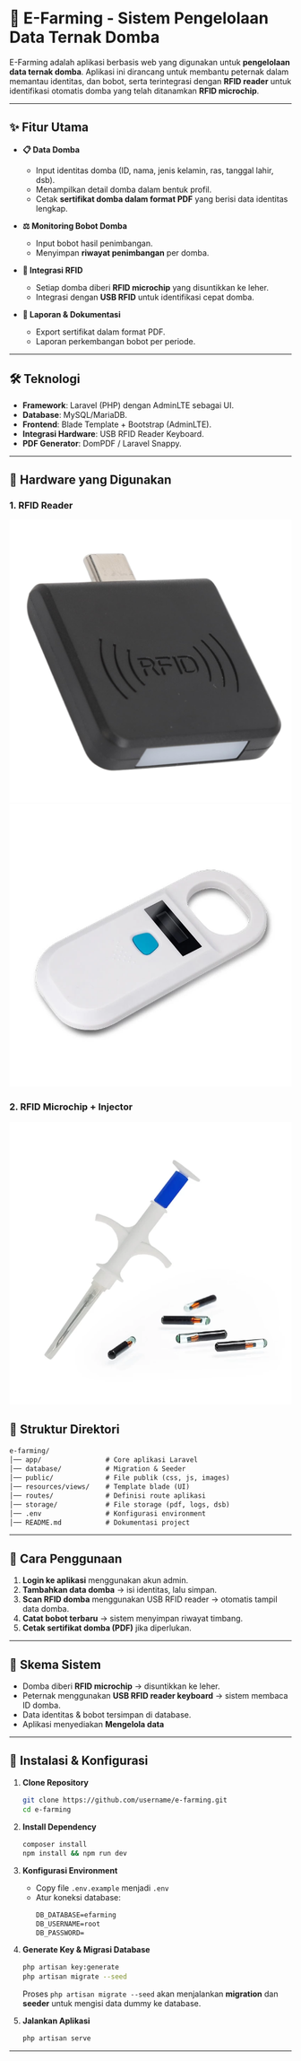 # 🐑 E-Farming - Sistem Pengelolaan Data Ternak Domba

E-Farming adalah aplikasi berbasis web yang digunakan untuk **pengelolaan data ternak domba**. Aplikasi ini dirancang untuk membantu peternak dalam memantau identitas, dan bobot, serta terintegrasi dengan **RFID reader** untuk identifikasi otomatis domba yang telah ditanamkan **RFID microchip**.

---

## ✨ Fitur Utama

-   **📋 Data Domba**

    -   Input identitas domba (ID, nama, jenis kelamin, ras, tanggal lahir, dsb).
    -   Menampilkan detail domba dalam bentuk profil.
    -   Cetak **sertifikat domba dalam format PDF** yang berisi data identitas lengkap.

-   **⚖️ Monitoring Bobot Domba**

    -   Input bobot hasil penimbangan.
    -   Menyimpan **riwayat penimbangan** per domba.

-   **🔖 Integrasi RFID**

    -   Setiap domba diberi **RFID microchip** yang disuntikkan ke leher.
    -   Integrasi dengan **USB RFID** untuk identifikasi cepat domba.

-   **📑 Laporan & Dokumentasi**
    -   Export sertifikat dalam format PDF.
    -   Laporan perkembangan bobot per periode.

---

## 🛠️ Teknologi

-   **Framework**: Laravel (PHP) dengan AdminLTE sebagai UI.
-   **Database**: MySQL/MariaDB.
-   **Frontend**: Blade Template + Bootstrap (AdminLTE).
-   **Integrasi Hardware**: USB RFID Reader Keyboard.
-   **PDF Generator**: DomPDF / Laravel Snappy.

---

## 📸 Hardware yang Digunakan

### 1. RFID Reader

![Img 1](public/asset/rfid1.jpg)
![Img 2](public/asset/rfid2.webp)

### 2. RFID Microchip + Injector

![Img 3](public/asset/rfidTag.webp)

## 📂 Struktur Direktori

```
e-farming/
│── app/                # Core aplikasi Laravel
│── database/           # Migration & Seeder
│── public/             # File publik (css, js, images)
│── resources/views/    # Template blade (UI)
│── routes/             # Definisi route aplikasi
│── storage/            # File storage (pdf, logs, dsb)
│── .env                # Konfigurasi environment
│── README.md           # Dokumentasi project
```

---

## 📖 Cara Penggunaan

1. **Login ke aplikasi** menggunakan akun admin.
2. **Tambahkan data domba** → isi identitas, lalu simpan.
3. **Scan RFID domba** menggunakan USB RFID reader → otomatis tampil data domba.
4. **Catat bobot terbaru** → sistem menyimpan riwayat timbang.
5. **Cetak sertifikat domba (PDF)** jika diperlukan.

---

## 🐑 Skema Sistem

-   Domba diberi **RFID microchip** → disuntikkan ke leher.
-   Peternak menggunakan **USB RFID reader keyboard** → sistem membaca ID domba.
-   Data identitas & bobot tersimpan di database.
-   Aplikasi menyediakan **Mengelola data**

---

## 🚀 Instalasi & Konfigurasi

1. **Clone Repository**

    ```bash
    git clone https://github.com/username/e-farming.git
    cd e-farming
    ```

2. **Install Dependency**

    ```bash
    composer install
    npm install && npm run dev
    ```

3. **Konfigurasi Environment**

    - Copy file `.env.example` menjadi `.env`
    - Atur koneksi database:
        ```
        DB_DATABASE=efarming
        DB_USERNAME=root
        DB_PASSWORD=
        ```

4. **Generate Key & Migrasi Database**

    ```bash
    php artisan key:generate
    php artisan migrate --seed
    ```

    Proses `php artisan migrate --seed` akan menjalankan **migration** dan **seeder** untuk mengisi data dummy ke database.

5. **Jalankan Aplikasi**
    ```bash
    php artisan serve
    ```

---

